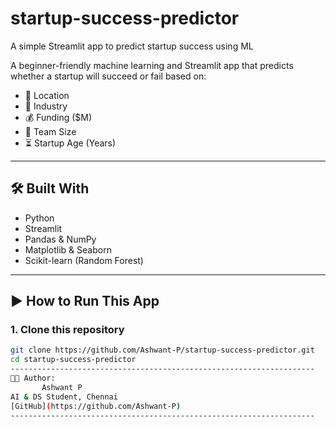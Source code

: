# startup-success-predictor
A simple Streamlit app to predict startup success using ML

A beginner-friendly machine learning and Streamlit app that predicts whether a startup will succeed or fail based on:

- 📍 Location
- 💼 Industry
- 💰 Funding ($M)
- 👥 Team Size
- ⏳ Startup Age (Years)

---

## 🛠️ Built With

- Python
- Streamlit
- Pandas & NumPy
- Matplotlib & Seaborn
- Scikit-learn (Random Forest)

---

## ▶️ How to Run This App

### 1. Clone this repository

```bash
git clone https://github.com/Ashwant-P/startup-success-predictor.git
cd startup-success-predictor
--------------------------------------------------------------------
👨‍💻 Author:
       Ashwant P
AI & DS Student, Chennai  
[GitHub](https://github.com/Ashwant-P)
--------------------------------------------------------------------
